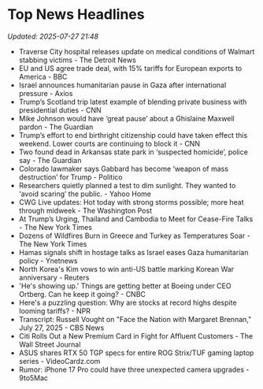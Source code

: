 # Top News Headlines

_Updated: 2025-07-27 21:48_

- Traverse City hospital releases update on medical conditions of Walmart stabbing victims - The Detroit News
- EU and US agree trade deal, with 15% tariffs for European exports to America - BBC
- Israel announces humanitarian pause in Gaza after international pressure - Axios
- Trump’s Scotland trip latest example of blending private business with presidential duties - CNN
- Mike Johnson would have ‘great pause’ about a Ghislaine Maxwell pardon - The Guardian
- Trump’s effort to end birthright citizenship could have taken effect this weekend. Lower courts are continuing to block it - CNN
- Two found dead in Arkansas state park in ‘suspected homicide’, police say - The Guardian
- Colorado lawmaker says Gabbard has become ‘weapon of mass destruction’ for Trump - Politico
- Researchers quietly planned a test to dim sunlight. They wanted to ‘avoid scaring’ the public. - Yahoo Home
- CWG Live updates: Hot today with strong storms possible; more heat through midweek - The Washington Post
- At Trump’s Urging, Thailand and Cambodia to Meet for Cease-Fire Talks - The New York Times
- Dozens of Wildfires Burn in Greece and Turkey as Temperatures Soar - The New York Times
- Hamas signals shift in hostage talks as Israel eases Gaza humanitarian policy - Ynetnews
- North Korea's Kim vows to win anti-US battle marking Korean War anniversary - Reuters
- 'He's showing up.' Things are getting better at Boeing under CEO Ortberg. Can he keep it going? - CNBC
- Here's a puzzling question: Why are stocks at record highs despite looming tariffs? - NPR
- Transcript: Russell Vought on "Face the Nation with Margaret Brennan," July 27, 2025 - CBS News
- Citi Rolls Out a New Premium Card in Fight for Affluent Customers - The Wall Street Journal
- ASUS shares RTX 50 TGP specs for entire ROG Strix/TUF gaming laptop series - VideoCardz.com
- Rumor: iPhone 17 Pro could have three unexpected camera upgrades - 9to5Mac